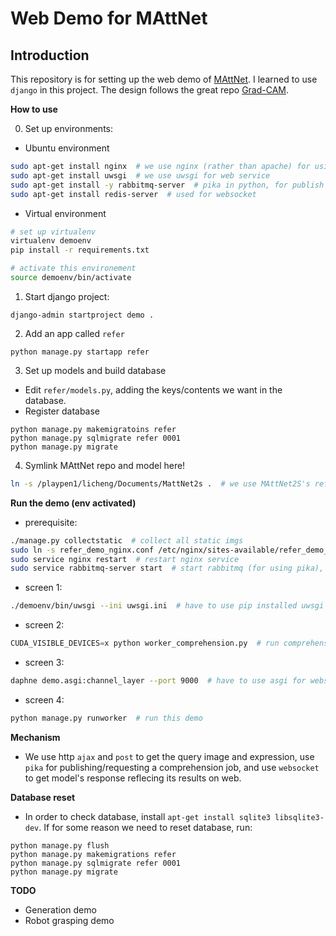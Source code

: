 # Web Demo for MAttNet

## Introduction
This repository is for setting up the web demo of [MAttNet](http://vision2.cs.unc.edu/refer/).
I learned to use `django` in this project.
The design follows the great repo [Grad-CAM](https://github.com/Cloud-CV/Grad-CAM/).

**How to use**

0) Set up environments: 
- Ubuntu environment
```bash
sudo apt-get install nginx  # we use nginx (rather than apache) for using websocket
sudo apt-get install uwsgi  # we use uwsgi for web service
sudo apt-get install -y rabbitmq-server  # pika in python, for publish and request
sudo apt-get install redis-server  # used for websocket
```
- Virtual environment
```bash
# set up virtualenv
virtualenv demoenv
pip install -r requirements.txt
```
```bash
# activate this environement
source demoenv/bin/activate
```
1) Start django project:
```
django-admin startproject demo .
```
2) Add an app called `refer`
```
python manage.py startapp refer
```
3) Set up models and build database
- Edit `refer/models.py`, adding the keys/contents we want in the database.
- Register database
```
python manage.py makemigratoins refer
python manage.py sqlmigrate refer 0001
python manage.py migrate
```
4) Symlink MAttNet repo and model here!
```bash
ln -s /playpen1/licheng/Documents/MattNet2s .  # we use MAttNet2S's refcoco+genome model
```

**Run the demo (env activated)**
- prerequisite:
```bash
./manage.py collectstatic  # collect all static imgs
sudo ln -s refer_demo_nginx.conf /etc/nginx/sites-available/refer_demo_nginx.conf  # symlink nginx setting
sudo service nginx restart  # restart nginx service
sudo service rabbitmq-server start  # start rabbitmq (for using pika), everytime after server rebooting
```
- screen 1:
```bash
./demoenv/bin/uwsgi --ini uwsgi.ini  # have to use pip installed uwsgi somehow...
```
- screen 2:
```python
CUDA_VISIBLE_DEVICES=x python worker_comprehension.py  # run comprehension callback, waiting for request from refer/sender
```
- screen 3:
```bash
daphne demo.asgi:channel_layer --port 9000  # have to use asgi for websocket
```
- screen 4:
```python
python manage.py runworker  # run this demo
```

**Mechanism**
- We use http `ajax` and `post` to get the query image and expression, use `pika` for publishing/requesting a comprehension job, and use `websocket` to get model's response reflecing its results on web.

**Database reset**
- In order to check database, install ``apt-get install sqlite3 libsqlite3-dev``. If for some reason we need to reset database, run:
```
python manage.py flush
python manage.py makemigrations refer
python manage.py sqlmigrate refer 0001
python manage.py migrate
```

**TODO**
- Generation demo
- Robot grasping demo